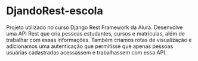 # DjandoRest-escola
Projeto utilizado no curso Django Rest Framework da Alura. Desenvolve uma API Rest que cria pessoas estudantes, cursos e matrículas, além de trabalhar com essas informações.  Também criamos rotas de visualização e adicionamos uma autenticação que permitisse que apenas pessoas usuárias cadastradas acessassem e trabalhassem com essa API.
